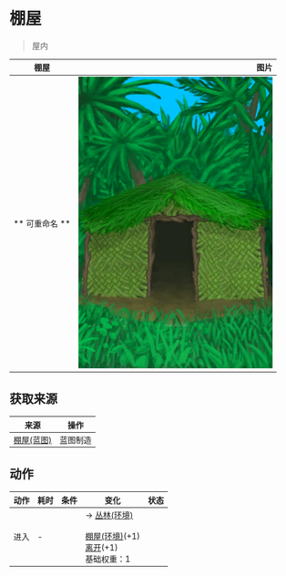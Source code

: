 # 棚屋  
> 屋内  
  
  棚屋  |   图片   
 ----  |  ----:   
 ** 可重命名 **  |  ![](Sprite/Shed.png)   
  
## 获取来源  
来源  |  操作  
----  |  ----  
[棚屋(蓝图)](Bp_Shed.md)  |  蓝图制造  
## 动作  
动作  |  耗时  |  条件  |  变化  |  状态  
----  |  ----  |  ----  |  ----  |  ----  
进入<br>  |  -  |    |  → [丛林(环境)](Env_Jungle.md)<br><br>[棚屋(环境)](Env_Shed.md)(+1)<br>[离开](ShedExit.md)(+1)<br>基础权重：1<br>  |    
